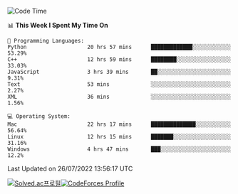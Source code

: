 
<!--START_SECTION:waka-->
![Code Time](http://img.shields.io/badge/Code%20Time-0%20secs-blue)

📊 **This Week I Spent My Time On** 

```text
💬 Programming Languages: 
Python                   20 hrs 57 mins      █████████████░░░░░░░░░░░░   53.29% 
C++                      12 hrs 59 mins      ████████░░░░░░░░░░░░░░░░░   33.03% 
JavaScript               3 hrs 39 mins       ██░░░░░░░░░░░░░░░░░░░░░░░   9.31% 
Text                     53 mins             ░░░░░░░░░░░░░░░░░░░░░░░░░   2.27% 
XML                      36 mins             ░░░░░░░░░░░░░░░░░░░░░░░░░   1.56%

💻 Operating System: 
Mac                      22 hrs 17 mins      ██████████████░░░░░░░░░░░   56.64% 
Linux                    12 hrs 15 mins      ███████░░░░░░░░░░░░░░░░░░   31.16% 
Windows                  4 hrs 47 mins       ███░░░░░░░░░░░░░░░░░░░░░░   12.2%

```


 Last Updated on 26/07/2022 13:56:17 UTC
<!--END_SECTION:waka-->
[![Solved.ac프로필](http://mazassumnida.wtf/api/generate_badge?boj=hckim96)](https://solved.ac/hckim96)[![CodeForces Profile](https://cf.leed.at?id=hckim96)](https://codeforces.com/profile/hckim96)
